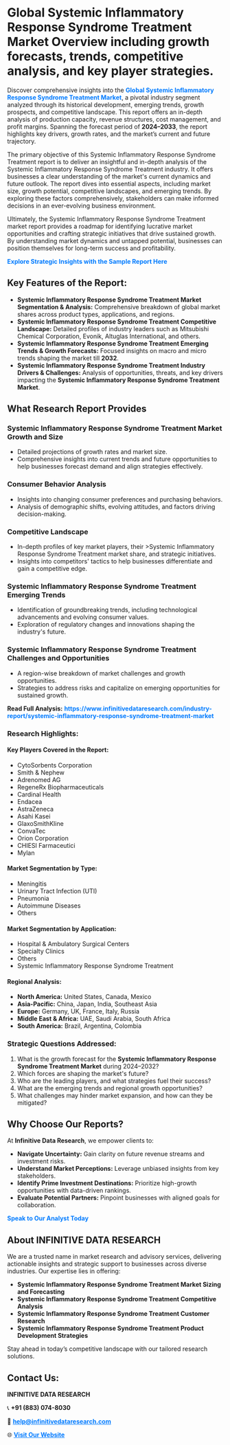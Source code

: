 <h1>Global Systemic Inflammatory Response Syndrome Treatment Market Overview including growth forecasts, trends, competitive analysis, and key player strategies.</h1>
<p>
Discover comprehensive insights into the 
<a href="https://www.infinitivedataresearch.com/industry-report/systemic-inflammatory-response-syndrome-treatment-market" rel="dofollow" style="color: #007BFF; text-decoration: none;"><strong>Global Systemic Inflammatory Response Syndrome Treatment Market</strong></a>, a pivotal industry segment analyzed through its historical development, emerging trends, growth prospects, and competitive landscape. This report offers an in-depth analysis of production capacity, revenue structures, cost management, and profit margins. Spanning the forecast period of <strong>2024–2033</strong>, the report highlights key drivers, growth rates, and the market’s current and future trajectory.
</p>
<p>
The primary objective of this Systemic Inflammatory Response Syndrome Treatment report is to deliver an insightful and in-depth analysis of the Systemic Inflammatory Response Syndrome Treatment industry. It offers businesses a clear understanding of the market's current dynamics and future outlook. The report dives into essential aspects, including market size, growth potential, competitive landscapes, and emerging trends. By exploring these factors comprehensively, stakeholders can make informed decisions in an ever-evolving business environment.
</p>
<p>
Ultimately, the Systemic Inflammatory Response Syndrome Treatment market report provides a roadmap for identifying lucrative market opportunities and crafting strategic initiatives that drive sustained growth. By understanding market dynamics and untapped potential, businesses can position themselves for long-term success and profitability.
</p>
<p>
<a href="https://www.infinitivedataresearch.com/request-sample/reportId=103903" style="color: #007BFF; text-decoration: none;"><strong>Explore Strategic Insights with the Sample Report Here</strong></a>
</p>

<h2>Key Features of the Report:</h2>
<ul>
<li><strong>Systemic Inflammatory Response Syndrome Treatment Market Segmentation & Analysis:</strong> Comprehensive breakdown of global market shares across product types, applications, and regions.</li>
<li><strong>Systemic Inflammatory Response Syndrome Treatment Competitive Landscape:</strong> Detailed profiles of industry leaders such as Mitsubishi Chemical Corporation, Evonik, Altuglas International, and others.</li>
<li><strong>Systemic Inflammatory Response Syndrome Treatment Emerging Trends & Growth Forecasts:</strong> Focused insights on macro and micro trends shaping the market till <strong>2032</strong>.</li>
<li><strong>Systemic Inflammatory Response Syndrome Treatment Industry Drivers & Challenges:</strong> Analysis of opportunities, threats, and key drivers impacting the <strong>Systemic Inflammatory Response Syndrome Treatment Market</strong>.</li>
</ul>

<h2>What Research Report Provides</h2>
<h3>Systemic Inflammatory Response Syndrome Treatment Market Growth and Size</h3>
<ul>
<li>Detailed projections of growth rates and market size.</li>
<li>Comprehensive insights into current trends and future opportunities to help businesses forecast demand and align strategies effectively.</li>
</ul>

<h3>Consumer Behavior Analysis</h3>
<ul>
<li>Insights into changing consumer preferences and purchasing behaviors.</li>
<li>Analysis of demographic shifts, evolving attitudes, and factors driving decision-making.</li>
</ul>

<h3>Competitive Landscape</h3>
<ul>
<li>In-depth profiles of key market players, their >Systemic Inflammatory Response Syndrome Treatment market share, and strategic initiatives.</li>
<li>Insights into competitors' tactics to help businesses differentiate and gain a competitive edge.</li>
</ul>

<h3>Systemic Inflammatory Response Syndrome Treatment Emerging Trends</h3>
<ul>
<li>Identification of groundbreaking trends, including technological advancements and evolving consumer values.</li>
<li>Exploration of regulatory changes and innovations shaping the industry's future.</li>
</ul>

<h3>Systemic Inflammatory Response Syndrome Treatment Challenges and Opportunities</h3>
<ul>
<li>A region-wise breakdown of market challenges and growth opportunities.</li>
<li>Strategies to address risks and capitalize on emerging opportunities for sustained growth.</li>
</ul>
<p><strong>Read Full Analysis:</strong> <a href="https://www.infinitivedataresearch.com/industry-report/systemic-inflammatory-response-syndrome-treatment-market" rel="dofollow" style="color: #007BFF; text-decoration: none;"><strong>https://www.infinitivedataresearch.com/industry-report/systemic-inflammatory-response-syndrome-treatment-market</strong></a></p>
<h3>Research Highlights:</h3>
<h4>Key Players Covered in the Report:</h4>
<ul><li>CytoSorbents Corporation</li><li>Smith &amp; Nephew</li><li>Adrenomed AG</li><li>RegeneRx Biopharmaceuticals</li><li>Cardinal Health</li><li>Endacea</li><li>AstraZeneca</li><li>Asahi Kasei</li><li>GlaxoSmithKline</li><li>ConvaTec</li><li>Orion Corporation</li><li>CHIESI Farmaceutici</li><li>Mylan</li></ul>
<h4>Market Segmentation by Type:</h4>
<ul><li>Meningitis</li><li>Urinary Tract Infection (UTI)</li><li>Pneumonia</li><li>Autoimmune Diseases</li><li>Others</li></ul>
<h4>Market Segmentation by Application:</h4>
<ul><li>Hospital &amp; Ambulatory Surgical Centers</li><li>Specialty Clinics</li><li>Others</li><li>Systemic Inflammatory Response Syndrome Treatment</li></ul>

<h4>Regional Analysis:</h4>
<ul>
<li><strong>North America:</strong> United States, Canada, Mexico</li>
<li><strong>Asia-Pacific:</strong> China, Japan, India, Southeast Asia</li>
<li><strong>Europe:</strong> Germany, UK, France, Italy, Russia</li>
<li><strong>Middle East & Africa:</strong> UAE, Saudi Arabia, South Africa</li>
<li><strong>South America:</strong> Brazil, Argentina, Colombia</li>
</ul>

<h3>Strategic Questions Addressed:</h3>
<ol>
<li>What is the growth forecast for the <strong>Systemic Inflammatory Response Syndrome Treatment Market</strong> during 2024–2032?</li>
<li>Which forces are shaping the market's future?</li>
<li>Who are the leading players, and what strategies fuel their success?</li>
<li>What are the emerging trends and regional growth opportunities?</li>
<li>What challenges may hinder market expansion, and how can they be mitigated?</li>
</ol>

<h2>Why Choose Our Reports?</h2>
<p>At <strong>Infinitive Data Research</strong>, we empower clients to:</p>
<ul>
<li><strong>Navigate Uncertainty:</strong> Gain clarity on future revenue streams and investment risks.</li>
<li><strong>Understand Market Perceptions:</strong> Leverage unbiased insights from key stakeholders.</li>
<li><strong>Identify Prime Investment Destinations:</strong> Prioritize high-growth opportunities with data-driven rankings.</li>
<li><strong>Evaluate Potential Partners:</strong> Pinpoint businesses with aligned goals for collaboration.</li>
</ul>
<p><a href="https://www.infinitivedataresearch.com/industry-report/systemic-inflammatory-response-syndrome-treatment-market" rel="dofollow" style="color: #007BFF; text-decoration: none;"><strong>Speak to Our Analyst Today</strong></a></p>

<h2>About INFINITIVE DATA RESEARCH</h2>
<p>We are a trusted name in market research and advisory services, delivering actionable insights and strategic support to businesses across diverse industries. Our expertise lies in offering:</p>
<ul>
<li><strong>Systemic Inflammatory Response Syndrome Treatment Market Sizing and Forecasting</strong></li>
<li><strong>Systemic Inflammatory Response Syndrome Treatment Competitive Analysis</strong></li>
<li><strong>Systemic Inflammatory Response Syndrome Treatment Customer Research</strong></li>
<li><strong>Systemic Inflammatory Response Syndrome Treatment Product Development Strategies</strong></li>
</ul>
<p>Stay ahead in today’s competitive landscape with our tailored research solutions.</p>

<h2>Contact Us:</h2>
<p><strong>INFINITIVE DATA RESEARCH</strong></p>
<p>📞 <strong>+91 (883) 074-8030</strong></p>
<p>📧 <strong><a href="mailto:help@infinitivedataresearch.com" style="color: #007BFF;">help@infinitivedataresearch.com</a></strong></p>
<p>🌐 <strong><a href="https://www.infinitivedataresearch.com" rel="dofollow" style="color: #007BFF;">Visit Our Website</a></strong></p>